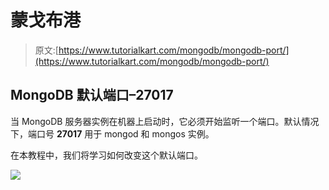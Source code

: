 # 蒙戈布港

> 原文:[https://www.tutorialkart.com/mongodb/mongodb-port/](https://www.tutorialkart.com/mongodb/mongodb-port/)

## MongoDB 默认端口–27017

当 MongoDB 服务器实例在机器上启动时，它必须开始监听一个端口。默认情况下，端口号 **27017** 用于 mongod 和 mongos 实例。

在本教程中，我们将学习如何改变这个默认端口。

[![](../Images/925da31b32d6bc3827932f6c8afb11bb.png)](https://www.tutorialkart.com/)
